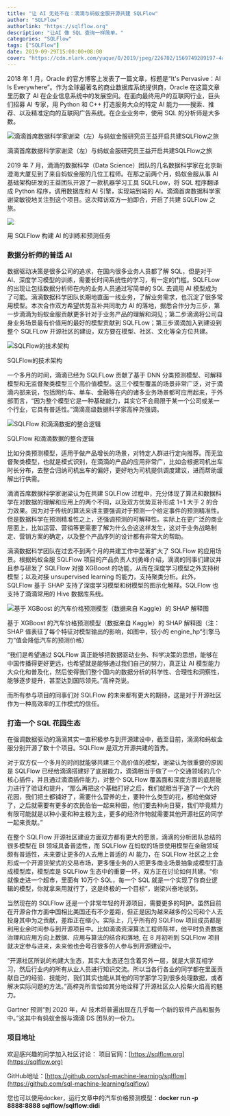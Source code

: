 ```yaml
---
title: "让 AI 无处不在：滴滴与蚂蚁金服开源共建 SQLFlow"
author: "SQLFlow"
authorlink: "https://sqlflow.org"
description: "让AI 像 SQL 查询一样简单。"
categories: "SQLFlow"
tags: ["SQLFlow"]
date: 2019-09-29T15:00:00+08:00
cover: "https://cdn.nlark.com/yuque/0/2019/jpeg/226702/1569749289197-4c3f02bc-28f4-49fe-9499-38c55a2e542d.jpeg"
---
```


2018 年 1 月，Oracle 的官方博客上发表了一篇文章，标题是“It's Pervasive：AI Is Everywhere”。作为全球最著名的商业数据库系统提供商，Oracle 在这篇文章里历数了 AI 在企业信息系统中的发展空间。在面向最终用户的互联网行业，巨头们招募 AI 专家，用 Python 和 C++ 打造服务大众的特定 AI 能力——搜索、推荐、以及精准定向的互联网广告系统。在企业业务中，使用 SQL 的分析师是大多数。

![滴滴首席数据科学家谢梁（左）与蚂蚁金服研究员王益开启共建SQLFlow之旅](https://cdn.nlark.com/yuque/0/2019/png/226702/1569746168256-0021b8db-3680-4ee1-bcfe-bc5f6e98a9ee.png)

滴滴首席数据科学家谢梁（左）与蚂蚁金服研究员王益开启共建SQLFlow之旅

2019 年 7 月，滴滴的数据科学（Data Science）团队的几名数据科学家在北京新澄海大厦见到了来自蚂蚁金服的几位工程师。在那之前两个月，蚂蚁金服从事 AI 基础架构研发的王益团队开源了一款机器学习工具 SQLFLow，将 SQL 程序翻译成 Python 程序，调用数据库和 AI 引擎，实现端到端的 AI。滴滴首席数据科学家谢梁敏锐地关注到这个项目。这次拜访双方一拍即合，开启了共建 SQLFlow 之旅。

![](https://cdn.nlark.com/yuque/0/2019/gif/226702/1569745868527-966525c1-7034-4b1a-a428-20645a770e00.gif)

用 SQLFlow 构建 AI 的训练和预测任务

### 数据分析师的普适 AI 

数据驱动决策是很多公司的追求，在国内很多业务人员都了解 SQL，但是对于 AI、深度学习模型的训练，需要长时间系统性的学习，有一定的门槛。SQLFLow 的出现让包括数据分析师在内的业务人员通过写简单的 SQL 去调用 AI 模型成为了可能。滴滴数据科学团队长期地直面一线业务，了解业务需求，也沉淀了很多常用模型。本次合作双方希望优势互补共同助力 AI 的落地，据悉合作分为三步，第一步滴滴为蚂蚁金服贡献更多针对于业务产品的理解和洞见；第二步滴滴将公司自身业务场景最有价值用的最好的模型贡献到 SQLFLow；第三步滴滴加入到建设到整个 SQLFLow 开源社区的建设，双方要在模型、社区、文化等全方位共建。

![SQLFlow的技术架构](https://cdn.nlark.com/yuque/0/2019/png/226702/1569746422518-538c9048-9fb9-427f-83c1-1e6d21d4fc7b.png)

SQLFlow的技术架构

一个多月的时间，滴滴已经为 SQLFLow 贡献了基于 DNN 分类预测模型、可解释模型和无监督聚类模型三个高价值模型。这三个模型覆盖的场景非常广泛，对于滴滴内部来说，包括网约车、单车、金融等在内的诸多业务场景都可应用起来，于外部而言，“因为整个模型它是一种基础能力，其实它不会局限于某一个公司或某一个行业，它具有普适性。”滴滴高级数据科学家高梓尧强调。

![SQLFlow 和滴滴数据的整合逻辑](https://cdn.nlark.com/yuque/0/2019/png/226702/1569746554891-606e4d7c-bc38-4213-8479-6284470708dd.png)

SQLFlow 和滴滴数据的整合逻辑

比如分类预测模型，适用于做产品增长的场景，对特定人群进行定向推荐。而无监督聚类模型，也就是模式识别，在滴滴的产品的应用非常广，比如会根据司机出车时长分布，去整合归纳司机出车的偏好，更好地为司机提供调度建议，进而帮助缓解出行供需。

滴滴首席数据科学家谢梁认为在共建 SQLFlow 过程中，充分体现了算法和数据科学在对数据的理解和应用上的两个不同，以及双方优势互补形成 1+1 大于 2 的合力效果。因为对于传统的算法来讲主要强调对于预测一个给定事件的预测精准性。但是数据科学在预测精准性之上，还强调预测的可解释性。实际上在更广泛的商业层面上，比如运营、营销等更需要了解为什么会这这样发生，这对于业务战略制定、营销方案的确定，以及整个产品序列的设计都有非常大的帮助。

滴滴数据科学团队在过去不到两个月的共建工作中显著扩大了 SQLFlow 的应用场景。根据蚂蚁金服 SQLFlow 项目的产品负责人刘勇峰介绍，滴滴的同事们建议并且参与研发了 SQLFlow 对接 XGBoost 的功能，从而在深度学习模型之外支持树模型；以及对接 unsupervised learning 的能力，支持聚类分析。此外，SQLFlow 基于 SHAP 支持了深度学习模型和树模型的图示化解释。SQLFlow 也支持了滴滴常用的 Hive 数据库系统。

![基于 XGBoost 的汽车价格预测模型（数据来自 Kaggle）的 SHAP 解释图](https://cdn.nlark.com/yuque/0/2019/png/226702/1569746579040-0c76218f-d4a1-4e50-ad94-ca8d781e899e.png)

基于 XGBoost 的汽车价格预测模型（数据来自 Kaggle）的 SHAP 解释图（注：SHAP 值表征了每个特征对模型输出的影响，如图中，较小的 engine_hp“引擎马力”值会降低汽车的预测价格）

“我们是希望通过 SQLFlow 真正能够把数据驱动业务、科学决策的思想，能够在中国传播得更好更远，也希望就是能够通过我们自己的努力，真正让 AI 模型能力大众化和普及化，然后使得我们整个国内的数据分析的科学性、合理性和洞察性，能够逐步提升，甚至达到国际领先。”高梓尧说。

而所有参与项目的同事们对 SQLFlow 的未来都有更大的期待，这是对于开源社区作为一种高效率的工作模式的信任。

### 打造一个 SQL 花园生态

在强调数据驱动的滴滴其实一直积极参与到开源建设中，截至目前，滴滴和蚂蚁金服分别开源了数十个项目。SQLFlow 是双方开源共建的首秀。

对于双方仅一个多月的时间就能够共建三个高价值的模型，谢梁认为很重要的原因是 SQLFlow 已经给滴滴搭建好了底层能力，滴滴相当于做了一个交通领域的几个核心插件，并且通过滴滴插件能力，对整个 SQLFlow 覆盖面和深度方面的底层能力进行了验证和提升，“那么再把这个基础打好之后，我们就相当于造了一个大的花园，我们把土都铺好了，需要什么营养的土，要种什么类型的花，都给他做好了，之后就需要有更多的农民伯伯一起来种田，他们要去种向日葵，我们毕竟精力有限可能就是以种小麦和种主粮为主，更多的经济作物就需要其他开源社区的同学一起来贡献。”

在整个 SQLFlow 开源社区建设方面双方都有更大的愿景，滴滴的分析团队总结的很多模型在 BI 领域具备普适性，而 SQLFlow 在蚂蚁的场景使用模型在金融领域颇有普适性，未来要让更多的人去用上普适的 AI 能力，在 SQLFlow 社区之上会形成一个开源货架式的交易市场，更多懂业务的人把更多商业场景抽象成模型打造成模型库，模型库是 SQLFlow 生态中的重要一环，双方正在讨论如何共建。“你就像走进一个超市，里面有 10万个 SQL，每一个 SQL 就是一个实现了你商业逻辑的模型，你就拿来用就行了，这是终极的一个目标”，谢梁兴奋地谈到。

当然现在的 SQLFlow 还是一个非常年轻的开源项目，需要更多的呵护。虽然目前在开源合作方面中国相比美国还有不少差距，但正是因为越来越多的公司和个人去投身其中为之贡献，差距正在缩小。实际上，几乎所有的 SQLFlow 项目成员都是利用业余时间参与到开源项目中。比如滴滴资深算法工程师陈祥，他平时负责数据治理和应用方向上数据、应用与算法的结合和落地, 在 8 月初听到 SQLFlow 项目就决定参与进来，未来他也会号召很多的人参与到开源建设中。

“开源社区所说的构建大生态，其实大生态还包含着另外一层，就是大家互相学习，然后行业内的所有从业人员进行知识交流。所以当各行各业的同学都在里面贡献自己的经验、技能时，我们其实也能从其他的同学那学习到很多处理数据，或者解决实际问题的方法。”高梓尧所言恰如其分地诠释了开源社区众人拾柴火焰高的魅力。

Gartner 预测“到 2020 年，AI 技术将普遍出现在几乎每一个新的软件产品和服务中。”这其中有蚂蚁金服与滴滴 DS 团队的一份力。

### 项目地址

欢迎感兴趣的同学加入社区讨论：
项目官网：[https://sqlflow.org](https://sqlflow.org)

GitHub地址：[https://github.com/sql-machine-learning/sqlflow](https://github.com/sql-machine-learning/sqlflow)

您也可以使用docker，运行文章中的汽车价格预测模型：**docker run -p 8888:8888 sqlflow/sqlflow:didi**